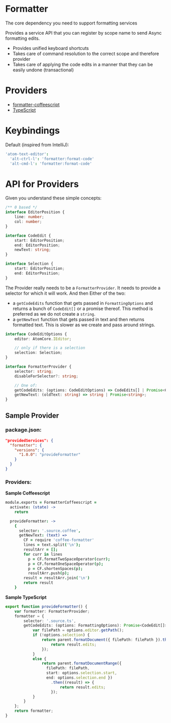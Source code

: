 # Formatter
The core dependency you need to support formatting services

Provides a service API that you can register by scope name to send Async formatting edits.

* Provides unified keyboard shortcuts
* Takes care of command resolution to the correct scope and therefore provider
* Takes care of applying the code edits in a manner that they can be easily undone (transactional)

# Providers

* [formatter-coffeescript](https://atom.io/packages/formatter-coffeescript)
* [TypeScript](https://atom.io/packages/atom-typescript)

# Keybindings

Default (inspired from IntelliJ):
```cson
'atom-text-editor':
  'alt-ctrl-l': 'formatter:format-code'
  'alt-cmd-l': 'formatter:format-code'
```

# API for Providers

Given you understand these simple concepts:
```ts
/** 0 based */
interface EditorPosition {
    line: number;
    col: number;
}

interface CodeEdit {
    start: EditorPosition;
    end: EditorPosition;
    newText: string;
}

interface Selection {
    start: EditorPosition;
    end: EditorPosition;
}
```

The Provider really needs to be a `FormatterProvider`. It needs to provide a selector for which it will work. And then Either of the two:
 * a `getCodeEdits` function that gets passed in `FormattingOptions` and returns a bunch of `CodeEdit[]` or a promise thereof. This method is preferred as we do not create a `string`.
 * a `getNewText` function that gets passed in text and then returns
 formatted text. This is slower as we create and pass around strings.

```ts
interface CodeEditOptions {
    editor: AtomCore.IEditor;

    // only if there is a selection
    selection: Selection;
}

interface FormatterProvider {
    selector: string;
    disableForSelector?: string;

    // One of:
    getCodeEdits: (options: CodeEditOptions) => CodeEdits[] | Promise<CodeEdit[]>;
    getNewText: (oldText: string) => string | Promise<string>;
}
```


## Sample Provider

### **package.json**:

```json
"providedServices": {
  "formatter": {
    "versions": {
      "1.0.0": "provideFormatter"
    }
  }
}
```

### Providers:
**Sample Coffeescript**
```coffee
module.exports = FormatterCoffeescript =
  activate: (state) ->
    return

  provideFormatter: ->
    {
      selector: '.source.coffee',
      getNewText: (text) =>
        CF = require 'coffee-formatter'
        lines = text.split('\n');
        resultArr = [];
        for curr in lines
          p = CF.formatTwoSpaceOperator(curr);
          p = CF.formatOneSpaceOperator(p);
          p = CF.shortenSpaces(p);
          resultArr.push(p);
        result = resultArr.join('\n')
        return result
    }
```

**Sample TypeScript**

```ts
export function provideFormatter() {
    var formatter: FormatterProvider;
    formatter = {
        selector: '.source.ts',
        getCodeEdits: (options: FormattingOptions): Promise<CodeEdit[]> => {
            var filePath = options.editor.getPath();
            if (!options.selection) {
                return parent.formatDocument({ filePath: filePath }).then((result) => {
                    return result.edits;
                });
            }
            else {
                return parent.formatDocumentRange({
                  filePath: filePath,
                  start: options.selection.start,
                  end: options.selection.end })
                    .then((result) => {
                        return result.edits;
                    });
            }
        }
    };
    return formatter;
}
```
